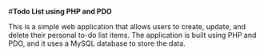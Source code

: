#**Todo List using PHP and PDO**

This is a simple web application that allows users to create, update, and delete their personal to-do list items. The application is built using PHP and PDO, and it uses a MySQL database to store the data.
